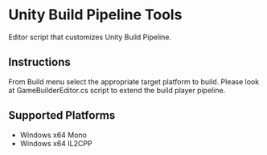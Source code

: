 # Unity Build Pipeline Tools

Editor script that customizes Unity Build Pipeline.

## Instructions

From Build menu select the appropriate target platform to build.
Please look at GameBuilderEditor.cs script to extend the build player pipeline.

## Supported Platforms

- Windows x64 Mono
- Windows x64 IL2CPP